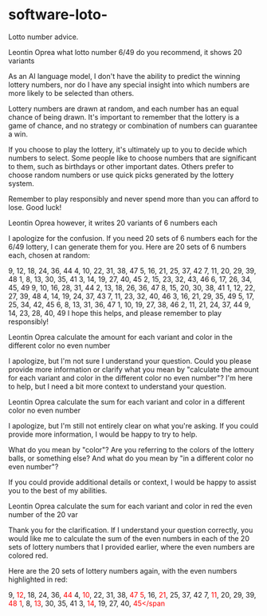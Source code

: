 # software-loto-
Lotto number advice.


Leontin Oprea
what lotto number 6/49 do you recommend, it shows 20 variants

As an AI language model, I don't have the ability to predict the winning lottery numbers, nor do I have any special insight into which numbers are more likely to be selected than others.

Lottery numbers are drawn at random, and each number has an equal chance of being drawn. It's important to remember that the lottery is a game of chance, and no strategy or combination of numbers can guarantee a win.

If you choose to play the lottery, it's ultimately up to you to decide which numbers to select. Some people like to choose numbers that are significant to them, such as birthdays or other important dates. Others prefer to choose random numbers or use quick picks generated by the lottery system.

Remember to play responsibly and never spend more than you can afford to lose. Good luck!




Leontin Oprea
however, it writes 20 variants of 6 numbers each

I apologize for the confusion. If you need 20 sets of 6 numbers each for the 6/49 lottery, I can generate them for you. Here are 20 sets of 6 numbers each, chosen at random:

9, 12, 18, 24, 36, 44
4, 10, 22, 31, 38, 47
5, 16, 21, 25, 37, 42
7, 11, 20, 29, 39, 48
1, 8, 13, 30, 35, 41
3, 14, 19, 27, 40, 45
2, 15, 23, 32, 43, 46
6, 17, 26, 34, 45, 49
9, 10, 16, 28, 31, 44
2, 13, 18, 26, 36, 47
8, 15, 20, 30, 38, 41
1, 12, 22, 27, 39, 48
4, 14, 19, 24, 37, 43
7, 11, 23, 32, 40, 46
3, 16, 21, 29, 35, 49
5, 17, 25, 34, 42, 45
6, 8, 13, 31, 36, 47
1, 10, 19, 27, 38, 46
2, 11, 21, 24, 37, 44
9, 14, 23, 28, 40, 49
I hope this helps, and please remember to play responsibly!




Leontin Oprea
calculate the amount for each variant and color in the different color no even number

I apologize, but I'm not sure I understand your question. Could you please provide more information or clarify what you mean by "calculate the amount for each variant and color in the different color no even number"? I'm here to help, but I need a bit more context to understand your question.




Leontin Oprea
calculate the sum for each variant and color in a different color no even number

I apologize, but I'm still not entirely clear on what you're asking. If you could provide more information, I would be happy to try to help.

What do you mean by "color"? Are you referring to the colors of the lottery balls, or something else? And what do you mean by "in a different color no even number"?

If you could provide additional details or context, I would be happy to assist you to the best of my abilities.




Leontin Oprea
calculate the sum for each variant and color in red the even number of the 20 var

Thank you for the clarification. If I understand your question correctly, you would like me to calculate the sum of the even numbers in each of the 20 sets of lottery numbers that I provided earlier, where the even numbers are colored red.

Here are the 20 sets of lottery numbers again, with the even numbers highlighted in red:

9, <span style="color:red">12</span>, 18, 24, 36, <span style="color:red">44</span>
4, <span style="color:red">10</span>, 22, 31, 38, <span style="color:red">47</span>
<span style="color:red">5</span>, 16, <span style="color:red">21</span>, 25, 37, 42
7, <span style="color:red">11</span>, 20, 29, 39, <span style="color:red">48</span>
<span style="color:red">1</span>, 8, <span style="color:red">13</span>, 30, 35, 41
3, <span style="color:red">14</span>, 19, 27, 40, <span style="color:red">45</span
